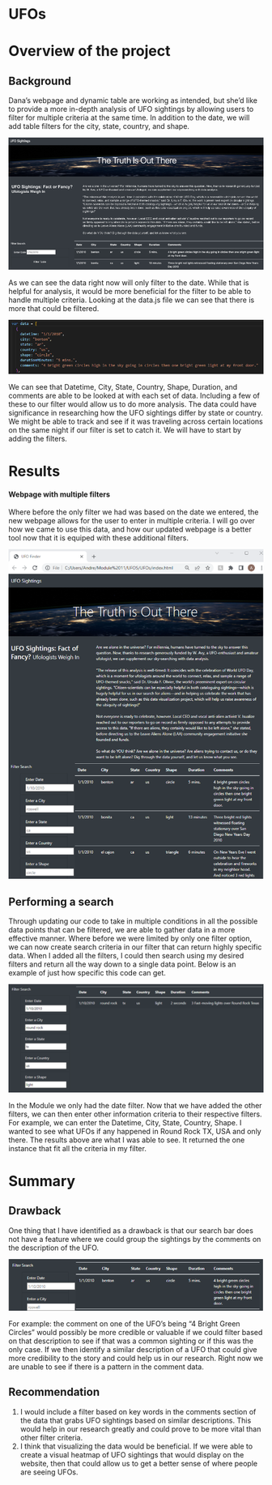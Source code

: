 # UFOs

# Overview of the project
## Background
Dana’s webpage and dynamic table are working as intended, but she’d like to provide a more in-depth analysis of UFO sightings by allowing users to filter for multiple criteria at the same time. In addition to the date, we will add table filters for the city, state, country, and shape.

![](https://github.com/Andrew-E-Walters/UFOs/blob/main/images/Completed%20Module.png)

As we can see the data right now will only filter to the date. While that is helpful for analysis, it would be more beneficial for the filter to be able to handle multiple criteria. Looking at the data.js file we can see that there is more that could be filtered. 

![Data](https://github.com/Andrew-E-Walters/UFOs/blob/main/images/Exaple%20of%20Data.png)

We can see that Datetime, City, State, Country, Shape, Duration, and comments are able to be looked at with each set of data. Including a few of these to our filter would allow us to do more analysis. The data could have significance in researching how the UFO sightings differ by state or country. We might be able to track and see if it was traveling across certain locations on the same night if our filter is set to catch it. We will have to start by adding the filters. 

# Results

#### Webpage with multiple filters
Where before the only filter we had was based on the date we entered, the new webpage allows for the user to enter in multiple criteria. I will go over how we came to use this data, and how our updated webpage is a better tool now that it is equiped with these additional filters. 

![](https://github.com/Andrew-E-Walters/UFOs/blob/main/images/Completed%20Module%20Challenge.png)

## Performing a search 
Through updating our code to take in multiple conditions in all the possible data points that can be filtered, we are able to gather data in a more effective manner. Where before we were limited by only one filter option, we can now create search criteria in our filter that can return highly specific data. When I added all the filters, I could then search using my desired filters and return all the way down to a single data point. Below is an example of just how specific this code can get. 

![Images of Search step by step](https://github.com/Andrew-E-Walters/UFOs/blob/main/images/One%20Search%20Example.png)

In the Module we only had the date filter. Now that we have added the other filters, we can then enter other information criteria to their respective filters. For example, we can enter the Datetime, City, State, Country, Shape. I wanted to see what UFOs if any happened in Round Rock TX, USA and only there. The results above are what I was able to see. It returned the one instance that fit all the criteria in my filter. 

# Summary
## Drawback 
One thing that I have identified as a drawback is that our search bar does not have a feature where we could group the sightings by the comments on the description of the UFO. 

![Benton Data](https://github.com/Andrew-E-Walters/UFOs/blob/main/images/Benton.png)

For example: the comment on one of the UFO’s being “4 Bright Green Circles” would possibly be more credible or valuable if we could filter based on that description to see if that was a common sighting or if this was the only case. If we then identify a similar description of a UFO that could give more credibility to the story and could help us in our research. Right now we are unable to see if there is a pattern in the comment data.

## Recommendation
1.	I would include a filter based on key words in the comments section of the data that grabs UFO sightings based on similar descriptions. This would help in our research greatly and could prove to be more vital than other filter criteria. 
2.	I think that visualizing the data would be beneficial. If we were able to create a visual heatmap of UFO sightings that would display on the website, then that could allow us to get a better sense of where people are seeing UFOs. 
